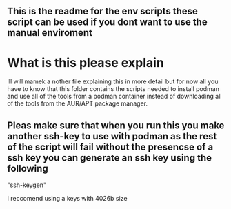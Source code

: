 ## This is the readme for the env scripts these script can be used if you dont want to use the manual enviroment

# What is this please explain
Ill will mamek a nother file explaining this in more detail but for now all you have to know that
this folder contains the scripts needed to install podman and use all of the tools from a podman container instead of downloading all of the tools from the AUR/APT package manager.

## Pleas make sure that when you run this you make another ssh-key to use with podman as the rest of the script will fail without the presencse of a ssh key you can generate an ssh key using the following 

"ssh-keygen"

I reccomend using a keys with 4026b size
